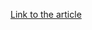 [Link to the article](https://www.pwc.co.uk/issues/cyber-security-services/insights/wellmess-analysis-command-control.html)
